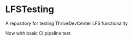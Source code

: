 # LFSTesting
A repository for testing ThriveDevCenter LFS functionality

Now with basic CI pipeline test.
